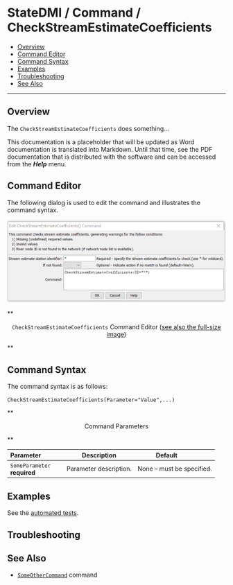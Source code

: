 # StateDMI / Command / CheckStreamEstimateCoefficients #

* [Overview](#overview)
* [Command Editor](#command-editor)
* [Command Syntax](#command-syntax)
* [Examples](#examples)
* [Troubleshooting](#troubleshooting)
* [See Also](#see-also)

-------------------------

## Overview ##

The `CheckStreamEstimateCoefficients` does something...

This documentation is a placeholder that will be updated as Word documentation is translated into Markdown.
Until that time, see the PDF documentation that is distributed with the software and can be accessed
from the ***Help*** menu.

## Command Editor ##

The following dialog is used to edit the command and illustrates the command syntax.

![CheckStreamEstimateCoefficients](CheckStreamEstimateCoefficients.png)

**<p style="text-align: center;">
`CheckStreamEstimateCoefficients` Command Editor (<a href="../CheckStreamEstimateCoefficients.png">see also the full-size image</a>)
</p>**

## Command Syntax ##

The command syntax is as follows:

```text
CheckStreamEstimateCoefficients(Parameter="Value",...)
```
**<p style="text-align: center;">
Command Parameters
</p>**

| **Parameter**&nbsp;&nbsp;&nbsp;&nbsp;&nbsp;&nbsp;&nbsp;&nbsp;&nbsp;&nbsp;&nbsp;&nbsp; | **Description** | **Default**&nbsp;&nbsp;&nbsp;&nbsp;&nbsp;&nbsp;&nbsp;&nbsp;&nbsp;&nbsp; |
| --------------|-----------------|----------------- |
|`SomeParameter`<br>**required**|Parameter description.|None – must be specified.|

## Examples ##

See the [automated tests](https://github.com/OpenWaterFoundation/cdss-app-statedmi-main/tree/master/test/regression/commands/CheckStreamEstimateCoefficients).

## Troubleshooting ##

## See Also ##

* [`SomeOtherCommand`](../SomeOtherCommand/SomeOtherCommand) command
